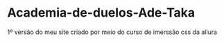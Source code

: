 # Academia-de-duelos-Ade-Taka
1º versão do meu site criado por meio do curso de imerssão css da allura
